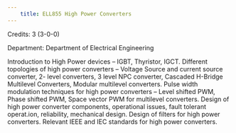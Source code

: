 ```yaml
---
    title: ELL855 High Power Converters
---
```

Credits: 3 (3-0-0)

Department: Department of Electrical Engineering

Introduction to High Power devices – IGBT, Thyristor, IGCT. Different topologies of high power converters – Voltage Source and current source converter, 2- level converters, 3 level NPC converter, Cascaded H-Bridge Multilevel Converters, Modular multilevel converters. Pulse width modulation techniques for high power converters – Level shifted PWM, Phase shifted PWM, Space vector PWM for multilevel converters. Design of high power converter components, operational issues, fault tolerant operat.ion, reliability, mechanical design. Design of filters for high power converters. Relevant IEEE and IEC standards for high power converters.